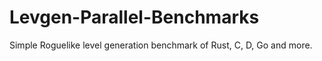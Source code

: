 Levgen-Parallel-Benchmarks
==========================

Simple Roguelike level generation benchmark of Rust, C, D, Go and more.
